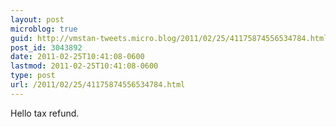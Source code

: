 ```yaml
---
layout: post
microblog: true
guid: http://vmstan-tweets.micro.blog/2011/02/25/41175874556534784.html
post_id: 3043892
date: 2011-02-25T10:41:08-0600
lastmod: 2011-02-25T10:41:08-0600
type: post
url: /2011/02/25/41175874556534784.html
---
```

Hello tax refund.
